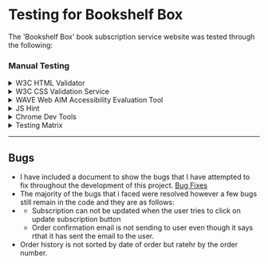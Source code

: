 # Testing for Bookshelf Box

The 'Bookshelf Box' book subscription service website was tested through the following:

###  Manual Testing

</details>
<details>
<summary>W3C HTML Validator</summary>

- The W3C HTML Validation Service was used as a validation tool to check for issues within the project's HTML document code.

</details>

<details>
<summary>W3C CSS Validation Service</summary>

- The W3C HTML Validation Service was used as a validation tool to check for issues within the project's CSS document code.

</details>
<details>
<summary>WAVE Web AIM Accessibility Evaluation Tool</summary>

- This tool was used to test errors in accessibility such as the color contrast, ARIA for this project.

</details>
<details>
<summary>JS Hint</summary>

- This online checker tool was used to check javascript used in the project.

</details>
<details>
<summary>Chrome Dev Tools</summary>

- Dev Tools were used to analyse the sites accessibility, performance, assist with debugging issues and running reports from Lighthouse/Page Speed Insights.

</details>

<details>
<summary>Testing Matrix</summary>

![Testing Matrix](/media/testing_matrix.png)

</details>

---

## Bugs

- I have included a document to show the bugs that I have attempted to fix throughout the development of this project. [Bug Fixes](/fixes.txt)
- The majority of the bugs that i faced were resolved however a few bugs still remain in the code and they are as follows:
- - Subscription can not be updated when the user tries to click on update subscription button
  - Order confirmation email is not sending to user even though it says rthat it has sent the email to the user.
- Order history is not sorted by date of order but ratehr by the order number.